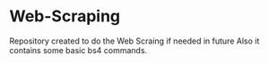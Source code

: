 # Web-Scraping
Repository created to do the Web Scraing if needed in future
Also it contains some basic bs4 commands.
